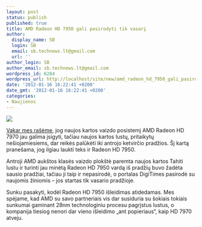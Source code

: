 ```yaml
---
layout: post
status: publish
published: true
title: AMD Radeon HD 7950 gali pasirodyti tik vasarį
author:
  display_name: SB
  login: SB
  email: sb.technews.lt@gmail.com
  url: ''
author_login: SB
author_email: sb.technews.lt@gmail.com
wordpress_id: 6284
wordpress_url: http://localhost/site/new/amd_radeon_hd_7950_gali_pasirodyti_tik_vasari/
date: '2012-01-16 16:22:41 +0200'
date_gmt: '2012-01-16 16:22:41 +0200'
categories:
- Naujienos
---
```

<div class="imgright"><img src="http://technews.lt/upload/amd-radeon-hd7970-e.jpg"  /></div>
<p><a class="ns" href="http://technews.lt/naujiena/n/a/mobilus_naujos_kartos_amd_vaizdo_lustai__antrame_ketvirtyje.html">Vakar mes rašėme</a>, jog naujos kartos vaizdo posistemį AMD Radeon HD 7970 jau galima įsigyti, tačiau naujos kartos lustų, pritaikytų nešiojamiesiems, dar reikės palūkėti iki antrojo ketvirčio pradžios. Šį kartą pranešama, jog ilgiau laukti teks ir Radeon HD 7950.</p>
<p>Antroji AMD aukštos klasės vaizdo plokštė paremta naujos kartos Tahiti lustu ir turinti jau minėtą Radeon HD 7950 vardą iš pradžių buvo žadėta sausio pradžiai, tačiau ji taip ir nepasirodė, o portalas DigiTimes pasirodė su naujomis žiniomis – jos startas tik vasario pradžioje.</p>
<p>Sunku pasakyti, kodėl Radeon HD 7950 išleidimas atidedamas. Mes spėjame, kad AMD su savo partneriais vis dar susiduria su šokiais tokiais sunkumai gaminant 28nm technologiniu procesu pagrįstus lustus, o kompanija tiesiog nenori dar vieno išleidimo „ant popieriaus“, kaip HD 7970 atveju.</p>
